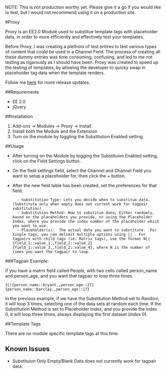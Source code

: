 NOTE: This is not production worthy yet.  Please give it a go if you would like to test, but I would not recommend using it on a production site.

#Proxy

Proxy is an EE2.0 Module used to substitue template tags with placeholder data, in order to more efficiently and effectively test your templates.

Before Proxy, I was creating a plethora of test entires to test various types of content that could be used in a Channel Field.  The process of creating all these dummy entries was time consuming, confusing, and led to me not testing as rigarously as I should have been.  Proxy was created to speed up the testing of templates, by allowing the developer to quicky swap in placeholder tag data when the template renders.

Follow me <a href='http://www.twitter.com/bryant_'>here</a> for more release updates.

##Requirements

* EE 2.0
* jQuery

##Installation
1. Add-ons -> Modules -> Proxy -> Install
2. Install both the Module and the Extension
3. Turn on the module by toggling the Substitution Enabled setting.

##Usage
- After turning on the Module by togging the Substituion Enabled setting, click on the Field Settings button.
- On the field settings field, select the Channel and Channel Field you want to setup a placeholder for, then click the + button.
- After the new field table has been created, set the preferences for that field:

		- Substitution Type: Lets you decide when to substitue data. (Substitute only when empty does not current work for tagpair substitution)
		- Substitution Method: How to substitue data; Either randomly, based on the placeholders you provide, or using the Placeholder Index, where you provide the index number of the placeholder which you want to use.
		- Placeholder(s):  The actual data you want to substitute.  For single tags, you can delimit multiple options using || . For tagpairs with child tags (ie: Matrix tags), use the format N||{field_1::value_1,,field_2::value_2}{field_1::value_3,,field_2::value_4}, where N is the number of times you want the tagpair to loop.

###Tagpair Example:  

If you have a matrix field called People, with two cells called person_name and person_age, and you want that tagpair to loop three times.

`3||{person_name::bryant,,person_age::27}{person_name::barclay,,person_age::17}`

In the previous example, if we have the Substitution Method set to Random, it will loop 3 times, selecting one of the data sets at random each time.  If the Substitution Method is set to Placeholder Index, and you provide the index 0, it will loop three times, always displaying the first dataset (index 0).

##Template Tags

There are no module specific template tags at this time.

## Known Issues
- Substituion Only Empty/Blank Data does not currently work for tagpair data.